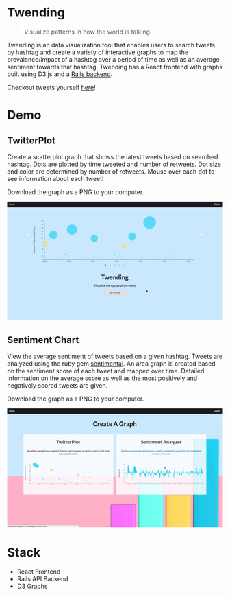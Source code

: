 # Twending
> Visualize patterns in how the world is talking. <br>

Twending is an data visualization tool that enables users to search tweets by hashtag and create a variety of interactive graphs to map the prevalence/impact of a hashtag over a period of time as well as an average sentiment towards that hashtag. Twending has a React frontend with graphs built using D3.js and a <a href="https://github.com/gabystern/d3-twitter-backend">Rails backend</a>.

Checkout tweets yourself <a href="https://twending-client.herokuapp.com/">here</a>!

# Demo
## TwitterPlot
Create a scatterplot graph that shows the latest tweets based on searched hashtag. Dots are plotted by time tweeted and number of retweets. Dot size and color are determined by number of retweets. Mouse over each dot to see information about each tweet!

Download the graph as a PNG to your computer.

 ![Alt text](./public/assets/vid1.gif?raw=true "TwitterPlot")

## Sentiment Chart
View the average sentiment of tweets based on a given hashtag. Tweets are analyzed using the ruby gem <a href="https://github.com/7compass/sentimental">sentimental</a>. An area graph is created based on the sentiment score of each tweet and mapped over time. Detailed information on the average score as well as the most positively and negatively scored tweets are given.

Download the graph as a PNG to your computer.

 ![Alt text](./public/assets/vid2.gif?raw=true "Sentiment")


# Stack
- React Frontend
- Rails API Backend
- D3 Graphs
